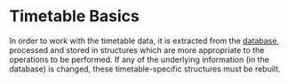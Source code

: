 # Timetable Basics

In order to work with the timetable data, it is extracted from the [database](database.md#the-database), processed and stored in structures which are more appropriate to the operations to be performed. If any of the underlying information (in the database) is changed, these timetable-specific structures must be rebuilt.